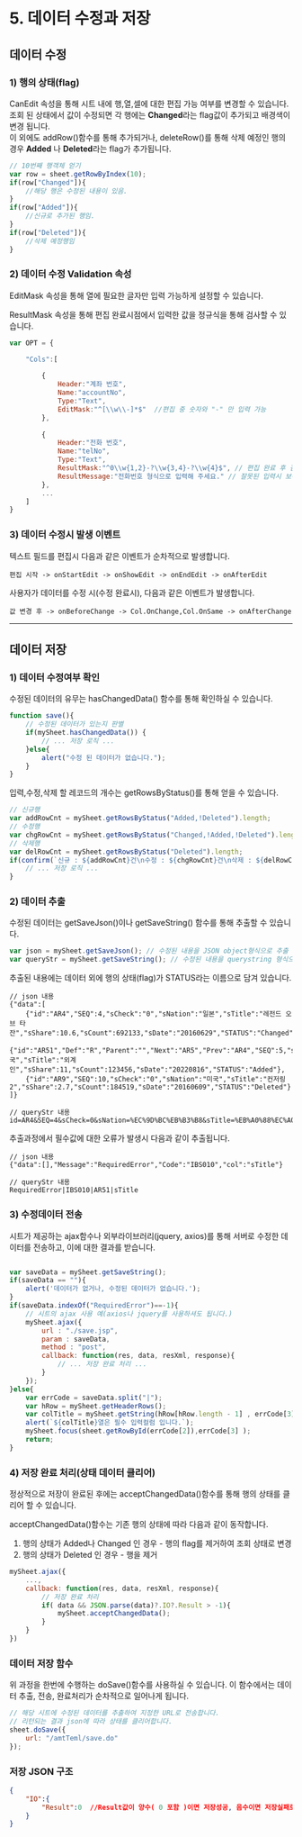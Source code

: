 # 5. 데이터 수정과 저장

## 데이터 수정

### 1) 행의 상태(flag)

CanEdit 속성을 통해 시트 내에 행,열,셀에 대한 편집 가능 여부를 변경할 수 있습니다.<br>
조회 된 상태에서 값이 수정되면 각 행에는 **Changed**라는 flag값이 추가되고 배경색이 변경 됩니다.<br>
이 외에도 addRow()함수를 통해 추가되거나, deleteRow()를 통해 삭제 예정인 행의 경우 **Added** 나 **Deleted**라는 flag가 추가됩니다.<br>
```javascript
// 10번째 행객체 얻기
var row = sheet.getRowByIndex(10);
if(row["Changed"]){
	//해당 행은 수정된 내용이 있음.
}
if(row["Added"]){
	//신규로 추가된 행임.
}
if(row["Deleted"]){
	//삭제 예정행임
}
```


### 2) 데이터 수정 Validation 속성
EditMask 속성을 통해 열에 필요한 글자만 입력 가능하게 설정할 수 있습니다.

ResultMask 속성을 통해 편집 완료시점에서 입력한 값을 정규식을 통해 검사할 수 있습니다.

```js
var OPT = {

    "Cols":[
                                                        
        {
            Header:"계좌 번호", 
            Name:"accountNo", 
            Type:"Text", 
            EditMask:"^[\\w\\-]*$"  //편집 중 숫자와 "-" 만 입력 가능
        }, 
                                                       
        {
            Header:"전화 번호", 
            Name:"telNo", 
            Type:"Text", 
            ResultMask:"^0\\w{1,2}-?\\w{3,4}-?\\w{4}$", // 편집 완료 후 검사 검사
            ResultMessage:"전화번호 형식으로 입력해 주세요." // 잘못된 입력시 보여질 경고 메세지 
        },
        ...
    ]
}
```
### 3) 데이터 수정시 발생 이벤트
텍스트 필드를 편집시 다음과 같은 이벤트가 순차적으로 발생합니다.
```
편집 시작 -> onStartEdit -> onShowEdit -> onEndEdit -> onAfterEdit
```

사용자가 데이터를 수정 시(수정 완료시), 다음과 같은 이벤트가 발생합니다.
```
값 변경 후 -> onBeforeChange -> Col.OnChange,Col.OnSame -> onAfterChange
```
<hr/>

## 데이터 저장
### 1) 데이터 수정여부 확인
수정된 데이터의 유무는 hasChangedData() 함수를 통해 확인하실 수 있습니다.
```js
function save(){
    // 수정된 데이터가 있는지 판별
    if(mySheet.hasChangedData()) {
        // ... 저장 로직 ...
    }else{
        alert("수정 된 데이터가 없습니다.");
    }
}

```
입력,수정,삭제 할 레코드의 개수는 getRowsByStatus()를 통해 얻을 수 있습니다.
```js
// 신규행
var addRowCnt = mySheet.getRowsByStatus("Added,!Deleted").length;
// 수정행
var chgRowCnt = mySheet.getRowsByStatus("Changed,!Added,!Deleted").length;
// 삭제행
var delRowCnt = mySheet.getRowsByStatus("Deleted").length;
if(confirm(`신규 : ${addRowCnt}건\n수정 : ${chgRowCnt}건\n삭제 : ${delRowCnt}건\n을 저장하시겠습니까?`)){
    // ... 저장 로직 ...
}
```


### 2) 데이터 추출
수정된 데이터는 getSaveJson()이나 getSaveString() 함수를 통해 추출할 수 있습니다.
```js
var json = mySheet.getSaveJson(); // 수정된 내용을 JSON object형식으로 추출
var queryStr = mySheet.getSaveString(); // 수정된 내용을 querystring 형식으로 추출
```
추출된 내용에는 데이터 외에 행의 상태(flag)가 STATUS라는 이름으로 담겨 있습니다.
```
// json 내용
{"data":[
    {"id":"AR4","SEQ":4,"sCheck":"0","sNation":"일본","sTitle":"레전드 오브 타잔","sShare":10.6,"sCount":692133,"sDate":"20160629","STATUS":"Changed"},
    {"id":"AR51","Def":"R","Parent":"","Next":"AR5","Prev":"AR4","SEQ":5,"sCheck":"0","sNation":"한국","sTitle":"외계인","sShare":11,"sCount":123456,"sDate":"20220816","STATUS":"Added"},
    {"id":"AR9","SEQ":10,"sCheck":"0","sNation":"미국","sTitle":"컨저링 2","sShare":2.7,"sCount":184519,"sDate":"20160609","STATUS":"Deleted"}
]}

// queryStr 내용
id=AR4&SEQ=4&sCheck=0&sNation=%EC%9D%BC%EB%B3%B8&sTitle=%EB%A0%88%EC%A0%84%EB%93%9C%20%EC%98%A4%EB%B8%8C%20%ED%83%80%EC%9E%94&sShare=10.6&sCount=692133&sDate=20160629&STATUS=Changed&id=AR51&Def=R&Parent=&Next=AR5&Prev=AR4&SEQ=5&sCheck=0&sNation=%ED%95%9C%EA%B5%AD&sTitle=%EC%99%B8%EA%B3%84%EC%9D%B8&sShare=11&sCount=123456&sDate=20220816&STATUS=Added&id=AR9&SEQ=10&sCheck=0&sNation=%EB%AF%B8%EA%B5%AD&sTitle=%EC%BB%A8%EC%A0%80%EB%A7%81%202&sShare=2.7&sCount=184519&sDate=20160609&STATUS=Deleted
```

추출과정에서 필수값에 대한 오류가 발생시 다음과 같이 추출됩니다.
```
// json 내용
{"data":[],"Message":"RequiredError","Code":"IBS010","col":"sTitle"}

// queryStr 내용
RequiredError|IBS010|AR51|sTitle
```
### 3) 수정데이터 전송
시트가 제공하는 ajax함수나 외부라이브러리(jquery, axios)를 통해 서버로 수정한 데이터를 전송하고, 이에 대한 결과를 받습니다.
```js

var saveData = mySheet.getSaveString();
if(saveData == ""){
    alert('데이터가 없거나, 수정된 데이터가 없습니다.');
}
if(saveData.indexOf("RequiredError")==-1){
    // 시트의 ajax 사용 예(axios나 jquery를 사용하셔도 됩니다.)
    mySheet.ajax({
        url : "./save.jsp",
        param : saveData,
        method : "post",
        callback: function(res, data, resXml, response){
            // ... 저장 완료 처리 ...
        }
    });
}else{
    var errCode = saveData.split("|");
    var hRow = mySheet.getHeaderRows();
    var colTitle = mySheet.getString(hRow[hRow.length - 1] , errCode[3]);
    alert(`${colTitle}열은 필수 입력컬럼 입니다.`);
    mySheet.focus(sheet.getRowById(errCode[2]),errCode[3] );
    return;
}
```

### 4) 저장 완료 처리(상태 데이터 클리어)
정상적으로 저장이 완료된 후에는 acceptChangedData()함수를 통해 행의 상태를 클리어 할 수 있습니다.

acceptChangedData()함수는 기존 행의 상태에 따라 다음과 같이 동작합니다.
1) 행의 상태가 Added나 Changed 인 경우 - 행의 flag를 제거하여 조회 상태로 변경
2) 행의 상태가 Deleted 인 경우 - 행을 제거

```js
mySheet.ajax({
    ...,
    callback: function(res, data, resXml, response){
        // 저장 완료 처리
        if( data && JSON.parse(data)?.IO?.Result > -1){
            mySheet.acceptChangedData();
        }
    }
})
```


### 데이터 저장 함수
위 과정을 한번에 수행하는 doSave()함수를 사용하실 수 있습니다.
이 함수에서는 데이터 추출, 전송, 완료처리가 순차적으로 일어나게 됩니다.
```js
// 해당 시트에 수정된 데이터를 추출하여 지정한 URL로 전송합니다.
// 리턴되는 결과 json에 따라 상태를 클리어합니다.
sheet.doSave({
    url: "/amtTeml/save.do"
});
```

### 저장 JSON  구조
```json
{
    "IO":{
        "Result":0  //Result값이 양수( 0 포함 )이면 저장성공, 음수이면 저장실패로 판단합니다.
    }
}
```



